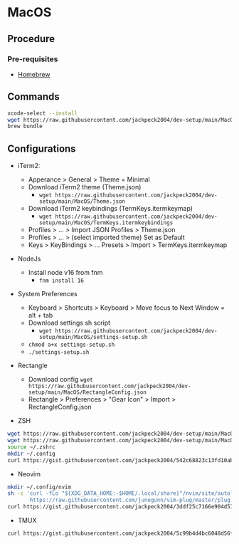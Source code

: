 # MacOS
## Procedure
### Pre-requisites
- [Homebrew](https://brew.sh)

## Commands
```bash
xcode-select --install
wget https://raw.githubusercontent.com/jackpeck2004/dev-setup/main/MacOS/Brewfile
brew bundle
```
## Configurations
- iTerm2:
    - Apperance > General > Theme = Minimal
    - Download iTerm2 theme (Theme.json)
    	- ```wget https://raw.githubusercontent.com/jackpeck2004/dev-setup/main/MacOS/Theme.json```
    - Download iTerm2 keybindings (TermKeys.itermkeymap)
    	- ```wget https://raw.githubusercontent.com/jackpeck2004/dev-setup/main/MacOS/TermKeys.itermkeybindings```
    - Profiles > ... > Import JSON Profiles > Theme.json
    - Profiles > ... > (select imported theme) Set as Default
    - Keys > KeyBindings > ... Presets > Import > TermKeys.itermkeymap

- NodeJs
    - Install node v16 from fnm
        - ``` fnm install 16 ```

- System Preferences
    - Keyboard > Shortcuts > Keyboard > Move focus to Next Window = alt + tab
    - Download settings sh script
        - ```wget https://raw.githubusercontent.com/jackpeck2004/dev-setup/main/MacOS/settings-setup.sh```
    - ```chmod a+x settings-setup.sh```
    - ```./settings-setup.sh```

- Rectangle
    - Download config ```wget https://raw.githubusercontent.com/jackpeck2004/dev-setup/main/MacOS/RectangleConfig.json```
    - Rectangle > Preferences > "Gear Icon" > Import > RectangleConfig.json

- ZSH
```bash
wget https://raw.githubusercontent.com/jackpeck2004/dev-setup/main/MacOS/zshrc > ~/.zshrc
wget https://raw.githubusercontent.com/jackpeck2004/dev-setup/main/MacOS/p10k > ~/.p10k.zsh
source ~/.zshrc
mkdir ~/.config
curl https://gist.githubusercontent.com/jackpeck2004/542c68823c13fd10ab9601623be1730d/raw/e1b81eee300371bf340997171322056e732ec9d6/alias > ~/.config/alias

```
- Neovim
```bash
mkdir ~/.config/nvim
sh -c 'curl -fLo "${XDG_DATA_HOME:-$HOME/.local/share}"/nvim/site/autoload/plug.vim --create-dirs \
       https://raw.githubusercontent.com/junegunn/vim-plug/master/plug.vim'
curl https://gist.githubusercontent.com/jackpeck2004/3ddf25c7166e904d57a9bddf36d2f2db/raw/2d9aff38634368f282228e16d86c650c3a01acc8/init.vim > ~/.config/nvim/init.vim
```
- TMUX
```bash
curl https://gist.githubusercontent.com/jackpeck2004/5c99b4d4bc6048d56fe66ce559d76a47/raw/2a4ccb75e3358e22c8b4ac4115e8adcdb21ab163/tmux-conf > ~/.tmux.conf
```